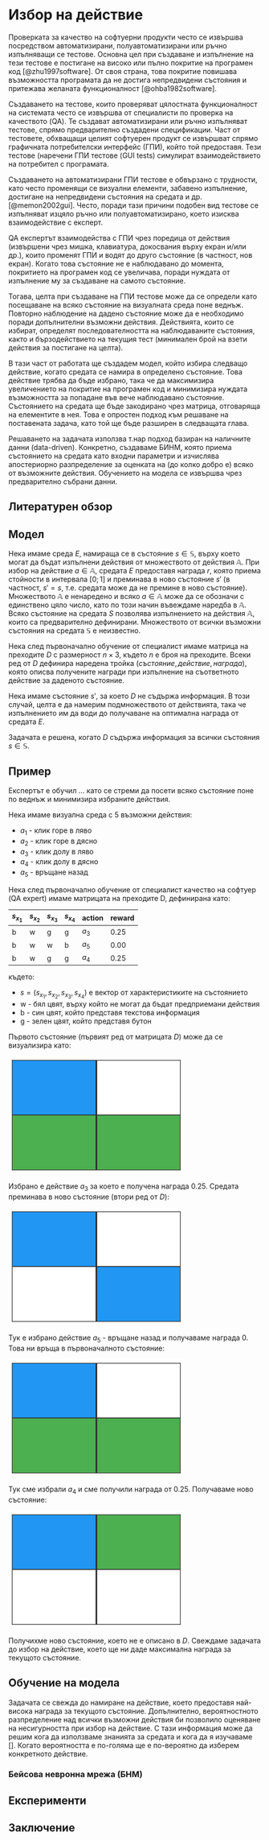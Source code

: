 # Избор на действие

Проверката за качество на софтуерни продукти често се извършва посредством автоматизирани, полуавтоматизирани или ръчно изпълняващи се тестове. Основна цел при създаване и изпълнение на тези тестове е постигане на високо или пълно покритие на програмен код [@zhu1997software]. От своя страна, това покритие повишава възможността програмата да не достига непредвидени състояния и притежава желаната функционалност [@ohba1982software].

Създаването на тестове, които проверяват цялостната функционалност на системата често се извършва от специалисти по проверка на качеството (QA). Те създават автоматизирани или ръчно изпълняват тестове, спрямо предварително създадени спецификации. Част от тестовете, обхващащи целият софтуерен продукт се извършват спрямо графичната потребителски интерфейс (ГПИ), който той предоставя. Тези тестове (наречени ГПИ тестове (GUI tests) симулират взаимодействието на потребител с програмата.

Създаването на автоматизирани ГПИ тестове е обвързано с трудности, като често променящи се визуални елементи, забавено изпълнение, достигане на непредвидени състояния на средата и др. [@memon2002gui]. Често, поради тази причини подобен вид тестове се изпълняват изцяло ръчно или полуавтоматизирано, което изисква взаимодействие с експерт.

QA експертът взаимодейства с ГПИ чрез поредица от действия (извършени чрез мишка, клавиатура, докосвания върху екран и/или др.), които променят ГПИ и водят до друго състояние (в частност, нов екран). Когато това състояние не е наблюдавано до момента, покритието на програмен код се увеличава, поради нуждата от изпълнение му за създаване на самото състояние.

Тогава, целта при създаване на ГПИ тестове може да се определи като посещаване на всяко състояние на визуалната среда поне веднъж. Повторно наблюдение на дадено състояние може да е необходимо поради допълнителни възможни действия. Действията, които се избират, определят последователността на наблюдаваните състояния, както и бързодействието на текущия тест (минимален брой на взети действия за постигане на целта).

В тази част от работата ще създадем модел, който избира следващо действие, когато средата се намира в определено състояние. Това действие трябва да бъде избрано, така че да максимизира увеличението на покритие на програмен код и минимизира нуждата възможността за попадане във вече наблюдавано състояние. Състоянието на средата ще бъде закодирано чрез матрица, отговаряща на елементите в нея. Това е опростен подход към решаване на поставената задача, като той ще бъде разширен в следващата глава.

Решаването на задачата използва т.нар подход базиран на наличните данни (data-driven). Конкретно, създаваме БИНМ, която приема състоянието на средата като входни параметри и изчислява апостериорно разпределение за оценката на (до колко добро е) всяко от възможните действия. Обучението на модела се извършва чрез предварително събрани данни.

## Литературен обзор

## Модел

Нека имаме среда $E$, намираща се в състояние $s \in \mathbb{S}$, върху което могат да бъдат изпълнени действия от множеството от действия $\mathbb{A}$. При избор на действие $a \in \mathbb{A}$, средата $E$ предоставя награда $r$, която приема стойности в интервала $[0; 1]$ и преминава в ново състояние $s'$ (в частност, $s' = s$, т.е. средата може да  не премине в ново състояние). Множеството $\mathbb{A}$ е ненаредено и всяко $a \in \mathbb{A}$ може да се обозначи с единствено цяло число, като по този начин въвеждаме наредба в $\mathbb{A}$. Всяко състояние на средата $S$ позволява изпълнението на действия $\mathbb{A}$, които са предварително дефинирани. Множеството от всички възможни състояния на средата $\mathbb{S}$ е неизвестно.

Нека след първоначално обучение от специалист имаме матрица на преходите $D$ с размерност $n \times 3$, където $n$ е броя на преходите. Всеки ред от $D$ дефинира наредена тройка $(състояние, действие, награда)$, която описва получените награди при изпълнение на съответното действие за даденото състояние.

Нека имаме състояние $s'$, за което $D$ не съдържа информация. В този случай, целта е да намерим подмножеството от действията, така че изпълнението им да води до получаване на оптимална награда от средата $E$.

Задачата е решена, когато $D$ съдържа информация за всички състояния $s \in \mathbb{S}$.

## Пример

Експертът е обучил ... като се стреми да посети всяко състояние поне по веднъж и минимизира избраните действия.

Нека имаме визуална среда с 5 възможни действия:

- $a_1$ - клик горе в ляво
- $a_2$ - клик горе в дясно
- $a_3$ - клик долу в ляво
- $a_4$ - клик долу в дясно
- $a_5$ - връщане назад

Нека след първоначално обучение от специалист качество на софтуер (QA expert) имаме матрицата на преходите D, дефинирана като:

| $s_{x_1}$ | $s_{x_2}$ | $s_{x_3}$ | $s_{x_4}$ | action | reward |
|-----------|-----------|-----------|-----------|--------|--------|
| b         | w         | g         | g         | $a_3$  | 0.25   |
| b         | w         | w         | b         | $a_5$  | 0.00   |
| b         | w         | g         | g         | $a_4$  | 0.25   |

където:

- $s = (s_{x_1}, s_{x_2}, s_{x_3}, s_{x_4})$ е вектор от характеристиките на състоянието
- w - бял цвят, върху който не могат да бъдат предприемани действия
- b - син цвят, който представя текстова информация
- g - зелен цвят, който представя бутон

Първото състояние (първият ред от матрицата $D$) може да се визуализира като:

![](./assets/ui_env_state_1.png)

Избрано е действие $a_3$ за което е получена награда $0.25$. Средата преминава в ново състояние (втори ред от $D$):

![](./assets/ui_env_state_2.png)

Тук е избрано действие $a_5$ - връщане назад и получаваме награда 0. Това ни връща в първоначалното състояние:

![](./assets/ui_env_state_1.png)

Тук сме избрали $a_4$ и сме получили награда от $0.25$. Получаваме ново състояние:

![](./assets/ui_env_state_3.png)

Получихме ново състояние, което не е описано в $D$. Свеждаме задачата до избор на действие, което ще ни даде максимална награда за текущото състояние.

## Обучение на модела

Задачата се свежда до намиране на действие, което предоставя най-висока награда за текущото състояние. Допълнително, вероятностното разпределение над всички възможни действия би позволило оценяване на несигурността при избор на действие. С тази информация може да решим кога да използваме знанията за средата и кога да я изучаваме []. Когато вероятността е по-голяма ще е по-вероятно да изберем конкретното действие.

### Бейсова невронна мрежа (БНМ)

## Експерименти

## Заключение
